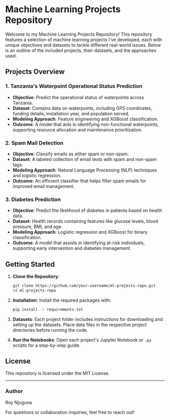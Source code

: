 # Machine Learning Projects Repository

Welcome to my Machine Learning Projects Repository! This repository features a selection of machine learning projects I've developed, each with unique objectives and datasets to tackle different real-world issues. Below is an outline of the included projects, their datasets, and the approaches used.

## Projects Overview

### 1. Tanzania's Waterpoint Operational Status Prediction
- **Objective**: Predict the operational status of waterpoints across Tanzania.
- **Dataset**: Contains data on waterpoints, including GPS coordinates, funding details, installation year, and population served.
- **Modeling Approach**: Feature engineering and XGBoost classification.
- **Outcome**: A model that aids in identifying non-functional waterpoints, supporting resource allocation and maintenance prioritization.

### 2. Spam Mail Detection
- **Objective**: Classify emails as either spam or non-spam.
- **Dataset**: A labeled collection of email texts with spam and non-spam tags.
- **Modeling Approach**: Natural Language Processing (NLP) techniques and logistic regression.
- **Outcome**: An efficient classifier that helps filter spam emails for improved email management.

### 3. Diabetes Prediction
- **Objective**: Predict the likelihood of diabetes in patients based on health data.
- **Dataset**: Health records containing features like glucose levels, blood pressure, BMI, and age.
- **Modeling Approach**: Logistic regression and XGBoost for binary classification.
- **Outcome**: A model that assists in identifying at-risk individuals, supporting early intervention and diabetes management.

## Getting Started

1. **Clone the Repository**:
   ```bash
   git clone https://github.com/your-username/ml-projects-repo.git
   cd ml-projects-repo
   ```

2. **Installation**:
   Install the required packages with:
   ```bash
   pip install -r requirements.txt
   ```

3. **Datasets**:
   Each project folder includes instructions for downloading and setting up the datasets. Place data files in the respective project directories before running the code.

4. **Run the Notebooks**:
   Open each project's Jupyter Notebook or `.py` scripts for a step-by-step guide.

## License

This repository is licensed under the MIT License. 

---

### Author
Roy Njuguna

For questions or collaboration inquiries, feel free to reach out!

